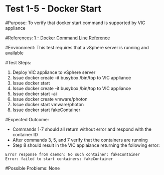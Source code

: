 Test 1-5 - Docker Start
=======

#Purpose:
To verify that docker start command is supported by VIC appliance

#References:
[1 - Docker Command Line Reference](https://docs.docker.com/engine/reference/commandline/start/)

#Environment:
This test requires that a vSphere server is running and available

#Test Steps:
1. Deploy VIC appliance to vSphere server
2. Issue docker create -it busybox /bin/top to VIC appliance
3. Issue docker start <containerID>
4. Issue docker create -it busybox /bin/top to VIC appliance
5. Issue docker start -ai <containerID>
6. Issue docker create vmware/photon
7. Issue docker start vmware/photon <containerID>
8. Issue docker start fakeContainer

#Expected Outcome:
* Commands 1-7 should all return without error and respond with the container ID
* After commands 3, 5, and 7 verify that the containers are running
* Step 8 should result in the VIC applaiance returning the following error:  
```
Error response from daemon: No such container: fakeContainer  
Error: failed to start containers: fakeContainer  
```

#Possible Problems:
None
